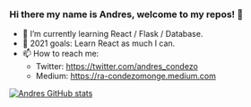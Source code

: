### Hi there my name is Andres, welcome to my repos! 👋


- 🌱 I’m currently learning React / Flask / Database.
- 🎯 2021 goals: Learn React as much I can.
- 📫 How to reach me: 
  - Twitter: https://twitter.com/andres_condezo
  - Medium: https://ra-condezomonge.medium.com


[![Andres GitHub stats](https://github-readme-stats.vercel.app/api?username=andres-condezo)](https://github.com/andres-condezo/github-readme-stats)


